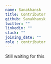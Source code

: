 ```yaml
---
name: Sanakhansk
title: Contributor
github: Sanakhansk
twitter: ""
linkedin: ""
slack: ""
joining_date: ""
role : contributor
---
```


Still waiting for this

